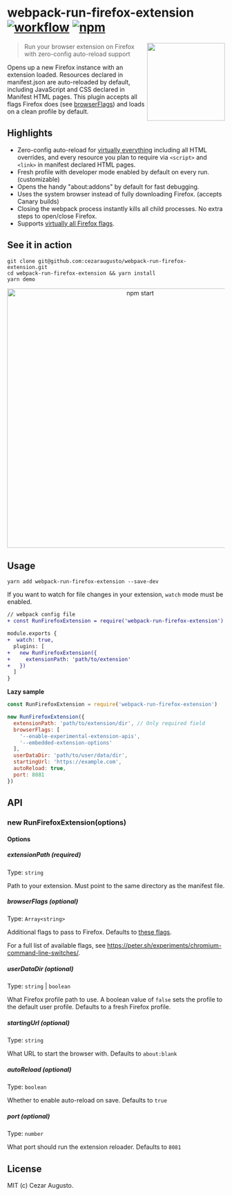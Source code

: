 [action-image]: https://github.com/cezaraugusto/webpack-run-firefox-extension/workflows/CI/badge.svg
[action-url]: https://github.com/cezaraugusto/webpack-run-firefox-extension/actions
[npm-image]: https://img.shields.io/npm/v/webpack-run-firefox-extension.svg
[npm-url]: https://npmjs.org/package/webpack-run-firefox-extension

# webpack-run-firefox-extension [![workflow][action-image]][action-url] [![npm][npm-image]][npm-url]

<img src="https://user-images.githubusercontent.com/4672033/103182804-f2bc9a80-488c-11eb-936d-efa5474e384f.png" align=right height=180>

> Run your browser extension on Firefox with zero-config auto-reload support

Opens up a new Firefox instance with an extension loaded. Resources declared in manifest.json are auto-reloaded by default, including JavaScript and CSS declared in Manifest HTML pages. This plugin accepts all flags Firefox does (see [browserFlags](#browserFlags)) and loads on a clean profile by default.

## Highlights

- Zero-config auto-reload for [virtually everything](https://github.com/cezaraugusto/webpack-run-firefox-extension/issues/4) including all HTML overrides, and every resource you plan to require via `<script>` and `<link>` in manifest declared HTML pages.
- Fresh profile with developer mode enabled by default on every run. (customizable)
- Opens the handy "about:addons" by default for fast debugging.
- Uses the system browser instead of fully downloading Firefox. (accepts Canary builds)
- Closing the webpack process instantly kills all child processes. No extra steps to open/close Firefox.
- Supports [virtually all Firefox flags](https://peter.sh/experiments/chromium-command-line-switches/).

## See it in action

```
git clone git@github.com:cezaraugusto/webpack-run-firefox-extension.git
cd webpack-run-firefox-extension && yarn install
yarn demo
```

<p align='center'>
<img src='https://user-images.githubusercontent.com/4672033/105644192-e0755280-5e72-11eb-90bd-658224eb33c7.gif' width='600' alt='npm start'>
</p>

## Usage

```
yarn add webpack-run-firefox-extension --save-dev
```

If you want to watch for file changes in your extension, `watch` mode must be enabled.

```diff
// webpack config file
+ const RunFirefoxExtension = require('webpack-run-firefox-extension')

module.exports {
+  watch: true,
  plugins: [
+   new RunFirefoxExtension({
+     extensionPath: 'path/to/extension'
+   })
  ]
}
```

**Lazy sample**

```js
const RunFirefoxExtension = require('webpack-run-firefox-extension')

new RunFirefoxExtension({
  extensionPath: 'path/to/extension/dir', // Only required field
  browserFlags: [
    '--enable-experimental-extension-apis',
    '--embedded-extension-options'
  ],
  userDataDir: 'path/to/user/data/dir',
  startingUrl: 'https://example.com',
  autoReload: true,
  port: 8081
})
```

## API

### new RunFirefoxExtension(options)

#### Options

##### extensionPath (required)

Type: `string`

Path to your extension. Must point to the same directory as the manifest file.

##### browserFlags (optional)

Type: `Array<string>`

Additional flags to pass to Firefox. Defaults to [these flags](https://github.com/GoogleFirefox/firefox-launcher/blob/master/src/flags.ts).

For a full list of available flags, see https://peter.sh/experiments/chromium-command-line-switches/.

##### userDataDir (optional)

Type: `string` | `boolean`

What Firefox profile path to use. A boolean value of `false` sets the profile to the default user profile. Defaults to a fresh Firefox profile.

##### startingUrl (optional)

Type: `string`

What URL to start the browser with. Defaults to `about:blank`

##### autoReload (optional)

Type: `boolean`

Whether to enable auto-reload on save. Defaults to `true`

##### port (optional)

Type: `number`

What port should run the extension reloader. Defaults to `8081`

## License

MIT (c) Cezar Augusto.
